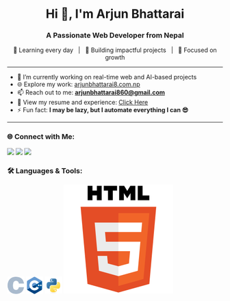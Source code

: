 <h1 align="center">Hi 👋, I'm Arjun Bhattarai</h1>
<h3 align="center">A Passionate Web Developer from Nepal</h3>

<p align="center">
  🌱 Learning every day &nbsp; | &nbsp; 🚀 Building impactful projects &nbsp; | &nbsp; 🎯 Focused on growth
</p>

---

- 🔭 I’m currently working on real-time web and AI-based projects  
- 🌐 Explore my work: [arjunbhattarai8.com.np](https://arjunbhattarai8.com.np)  
- 📫 Reach out to me: **arjunbhattarai860@gmail.com**  
- 📄 View my resume and experience: [Click Here](https://arjunbhattarai8.com.np)  
- ⚡ Fun fact: **I may be lazy, but I automate everything I can 😎**

---

<h3 align="left">🌐 Connect with Me:</h3>
<p align="left">
  <a href="mailto:arjunbhattarai860@gmail.com" target="_blank"><img src="https://img.shields.io/badge/Gmail-D14836?style=for-the-badge&logo=gmail&logoColor=white"/></a>
  <a href="https://www.linkedin.com/in/arjun-bhattarai-70a1b7335/" target="_blank"><img src="https://img.shields.io/badge/LinkedIn-0077B5?style=for-the-badge&logo=linkedin&logoColor=white"/></a>
  <a href="https://arjunbhattarai8.com.np" target="_blank"><img src="https://img.shields.io/badge/Portfolio-000?style=for-the-badge&logo=vercel&logoColor=white"/></a>
</p>

<h3 align="left">🛠️ Languages & Tools:</h3>
<p align="left">
  <a href="https://www.cprogramming.com/" target="_blank"><img src="https://raw.githubusercontent.com/devicons/devicon/master/icons/c/c-original.svg" alt="C" width="40" height="40"/></a>
  <a href="https://www.w3schools.com/cpp/" target="_blank"><img src="https://raw.githubusercontent.com/devicons/devicon/master/icons/cplusplus/cplusplus-original.svg" alt="C++" width="40" height="40"/></a>
  <a href="https://www.python.org" target="_blank"><img src="https://raw.githubusercontent.com/devicons/devicon/master/icons/python/python-original.svg" alt="Python" width="40" height="40"/></a>
  <a href="https://developer.mozilla.org/en-US/docs/Web/HTML" target="_blank"><img src="https://raw.githubusercontent.com/devicons/devicon/master/icons/html5/html5-original-wordmark.svg" alt=_
